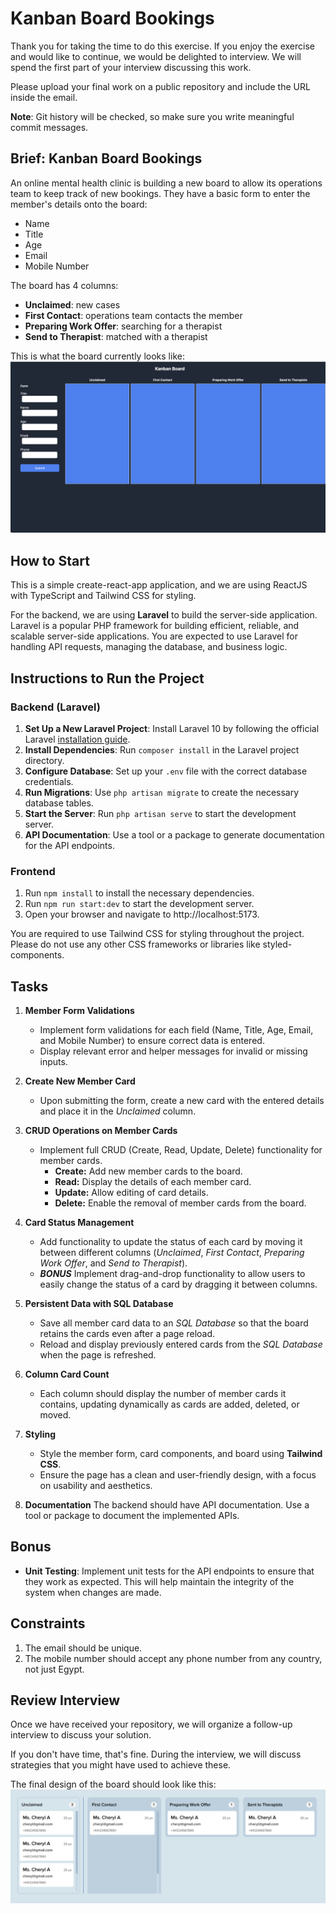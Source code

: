 # Kanban Board Bookings

Thank you for taking the time to do this exercise. If you enjoy the exercise and would like to continue, we would be delighted to interview. We will spend the first part of your interview discussing this work.

Please upload your final work on a public repository and include the URL inside the email.

**Note**: Git history will be checked, so make sure you write meaningful commit messages.

## Brief: Kanban Board Bookings

An online mental health clinic is building a new board to allow its operations team to keep track of new bookings. They have a basic form to enter the member's details onto the board:

- Name
- Title
- Age
- Email
- Mobile Number

The board has 4 columns:

- **Unclaimed**: new cases
- **First Contact**: operations team contacts the member
- **Preparing Work Offer**: searching for a therapist
- **Send to Therapist**: matched with a therapist

This is what the board currently looks like:
![initial-board](frontend/public/initial-board.png)

## How to Start

This is a simple create-react-app application, and we are using ReactJS with TypeScript and Tailwind CSS for styling.

For the backend, we are using **Laravel** to build the server-side application. Laravel is a popular PHP framework for building efficient, reliable, and scalable server-side applications. You are expected to use Laravel for handling API requests, managing the database, and business logic.

## Instructions to Run the Project

### Backend (Laravel)

1. **Set Up a New Laravel Project**: Install Laravel 10 by following the official Laravel [installation guide](https://laravel.com/docs/10.x/installation).
2. **Install Dependencies**: Run `composer install` in the Laravel project directory.
3. **Configure Database**: Set up your `.env` file with the correct database credentials.
4. **Run Migrations**: Use `php artisan migrate` to create the necessary database tables.
5. **Start the Server**: Run `php artisan serve` to start the development server.
6. **API Documentation**: Use a tool or a package to generate documentation for the API endpoints.

### Frontend

1. Run `npm install` to install the necessary dependencies.
2. Run `npm run start:dev` to start the development server.
3. Open your browser and navigate to http://localhost:5173.

You are required to use Tailwind CSS for styling throughout the project. Please do not use any other CSS frameworks or libraries like styled-components.

## Tasks

1. **Member Form Validations**

   - Implement form validations for each field (Name, Title, Age, Email, and Mobile Number) to ensure correct data is entered.
   - Display relevant error and helper messages for invalid or missing inputs.

2. **Create New Member Card**

   - Upon submitting the form, create a new card with the entered details and place it in the _Unclaimed_ column.

3. **CRUD Operations on Member Cards**

   - Implement full CRUD (Create, Read, Update, Delete) functionality for member cards.
     - **Create:** Add new member cards to the board.
     - **Read:** Display the details of each member card.
     - **Update:** Allow editing of card details.
     - **Delete:** Enable the removal of member cards from the board.

4. **Card Status Management**

   - Add functionality to update the status of each card by moving it between different columns (_Unclaimed_, _First Contact_, _Preparing Work Offer_, and _Send to Therapist_).
   - **_BONUS_** Implement drag-and-drop functionality to allow users to easily change the status of a card by dragging it between columns.

5. **Persistent Data with SQL Database**

   - Save all member card data to an _SQL Database_ so that the board retains the cards even after a page reload.
   - Reload and display previously entered cards from the _SQL Database_ when the page is refreshed.

6. **Column Card Count**

   - Each column should display the number of member cards it contains, updating dynamically as cards are added, deleted, or moved.

7. **Styling**
   - Style the member form, card components, and board using **Tailwind CSS**.
   - Ensure the page has a clean and user-friendly design, with a focus on usability and aesthetics.

8. **Documentation**
   The backend should have API documentation. Use a tool or package to document the implemented APIs.

## Bonus

- **Unit Testing**: Implement unit tests for the API endpoints to ensure that they work as expected. This will help maintain the integrity of the system when changes are made.

## Constraints

1. The email should be unique.
2. The mobile number should accept any phone number from any country, not just Egypt.

## Review Interview

Once we have received your repository, we will organize a follow-up interview to discuss your solution.

If you don't have time, that's fine. During the interview, we will discuss strategies that you might have used to achieve these.

The final design of the board should look like this:
![final-board](frontend/public/final-board.png)
